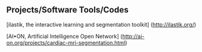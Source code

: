 
Projects/Software Tools/Codes
----------------------------------------------------------------------------------------------------------------------------------



[ilastik, the interactive learning and segmentation toolkit] (http://ilastik.org/)

[AI•ON, Artificial Intelligence Open Network] (http://ai-on.org/projects/cardiac-mri-segmentation.html)

